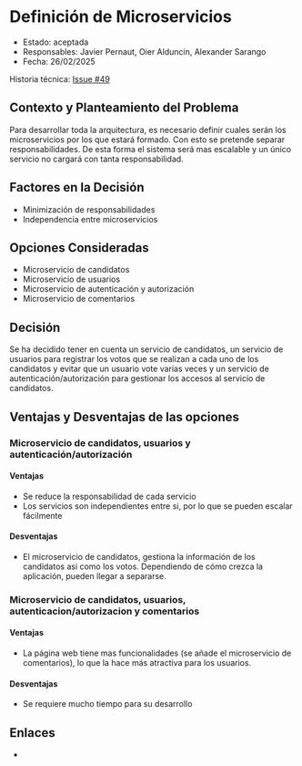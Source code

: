 # Definición de Microservicios

* Estado: aceptada
* Responsables: Javier Pernaut, Oier Alduncin, Alexander Sarango
* Fecha: 26/02/2025

Historia técnica: [Issue #49](https://github.com/oielay/GTIO_Votacion/issues/49)


## Contexto y Planteamiento del Problema
Para desarrollar toda la arquitectura, es necesario definir cuales serán los microservicios por los que estará formado. Con esto se pretende separar responsabilidades. De esta forma el sistema será mas escalable y un único servicio no cargará con tanta responsabilidad.

## Factores en la Decisión 

* Minimización de responsabilidades
* Independencia entre microservicios

## Opciones Consideradas

* Microservicio de candidatos
* Microservicio de usuarios
* Microservicio de autenticación y autorización
* Microservicio de comentarios

## Decisión

Se ha decidido tener en cuenta un servicio de candidatos, un servicio de usuarios para registrar los votos que se realizan a cada uno de los candidatos y evitar que un usuario vote varias veces y un servicio de autenticación/autorización para gestionar los accesos al servicio de candidatos.

## Ventajas y Desventajas de las opciones

### Microservicio de candidatos, usuarios y autenticación/autorización
#### Ventajas

* Se reduce la responsabilidad de cada servicio
* Los servicios son independientes entre si, por lo que se pueden escalar fácilmente

#### Desventajas

* El microservicio de candidatos, gestiona la información de los candidatos asi como los votos. Dependiendo de cómo crezca la aplicación, pueden llegar a separarse.

### Microservicio de candidatos, usuarios, autenticacion/autorizacion y comentarios
#### Ventajas

* La página web tiene mas funcionalidades (se añade el microservicio de comentarios), lo que la hace más atractiva para los usuarios.

#### Desventajas

* Se requiere mucho tiempo para su desarrollo

## Enlaces 

*




